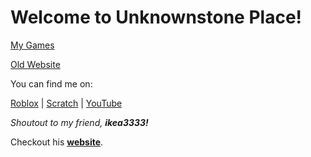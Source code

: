 # Welcome to Unknownstone Place!

[My Games](./games.md)

[Old Website](https://unknownstone.github.io/knownstone)

You can find me on:

[Roblox](https://www.roblox.com/users/2548854220/profile) | [Scratch](https://scratch.mit.edu/users/Droodling_zombie) | [YouTube](https://youtube.com/@knownstone)


_Shoutout to my friend, **ikea3333!**_

Checkout his [**website**](https://sites.google.com/view/an-ok-web).


